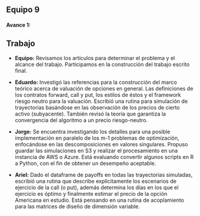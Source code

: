 ## Equipo 9
#### Avance 1:	

## Trabajo

+ **Equipo:** Revisamos los artículos para determinar el problema y el alcance del trabajo.
Participamos en la construcción del trabajo escrito final.

+ **Eduardo:** Investigó las referencias para la construcción del marco teórico acerca de valuación de opciones en general. Las definiciones de los contratos forward, call y put, los estilos de éstos y el framework riesgo neutro para la valuación. Escribió una rutina para simulación de trayectorias basándose en las observación de los precios de cierto activo (subyacente). También revisó la teoría que garantiza la convergencia del algoritmo a un precio riesgo-neutro.

+ **Jorge:** Se encuentra investigando los detalles para una posible implementación en paralelo de los m-1 problemas de optimización, enfocándose en las descomposiciones en valores singulares. Propuso guardar las simulaciones en S3 y realizar el procesamiento en una instancia de AWS o Azure. Está evaluando convertir algunos scripts en R a Python, con el fin de obtener un desempeño aceptable.

+ **Ariel:** Dado el dataframe de payoffs en todas las trayectorias simuladas, escribió una rutina que describe explícitamente los escenarios de ejercicio de la call (o put), además determina los días en los que el ejercicio es óptimo y finalmente estimar el precio de la opción Americana en estudio. Está pensando en una rutina de acoplamiento para las matrices de diseño de dimensión variable.

